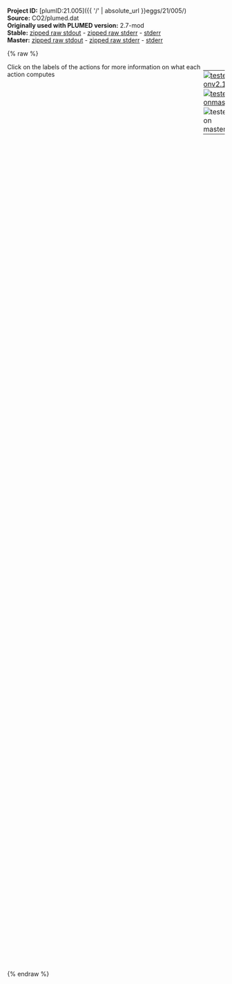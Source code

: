 **Project ID:** [plumID:21.005]({{ '/' | absolute_url }}eggs/21/005/)  
**Source:** CO2/plumed.dat  
**Originally used with PLUMED version:** 2.7-mod  
**Stable:** [zipped raw stdout](plumed.dat.plumed.stdout.txt.zip) - [zipped raw stderr](plumed.dat.plumed.stderr.txt.zip) - [stderr](plumed.dat.plumed.stderr)  
**Master:** [zipped raw stdout](plumed.dat.plumed_master.stdout.txt.zip) - [zipped raw stderr](plumed.dat.plumed_master.stderr.txt.zip) - [stderr](plumed.dat.plumed_master.stderr)  

{% raw %}
<div style="width: 100%; float:left">
<div style="width: 90%; float:left" id="value_details_data/CO2/plumed.dat"> Click on the labels of the actions for more information on what each action computes </div>
<div style="width: 10%; float:left"><table><tr><td style="padding:1px"><a href="plumed.dat.plumed.stderr"><img src="https://img.shields.io/badge/v2.10-failed-red.svg" alt="tested onv2.10" /></a></td></tr><tr><td style="padding:1px"><a href="plumed.dat.plumed_master.stderr"><img src="https://img.shields.io/badge/master-failed-red.svg" alt="tested onmaster" /></a></td></tr><tr><td style="padding:1px"><img src="https://img.shields.io/badge/with-LOAD-yellow.svg" alt="tested on master" /></td></tr>
</table></div></div>
<pre style="width=97%;">
<span class="plumedtooltip" style="color:blue"># vim:ft=plumed<span class="right">Enables syntax highlighting for PLUMED files in vim. See <a href="https://www.plumed.org/doc-master/user-doc/html/_vim_syntax.html">here for more details. </a><i></i></span></span>
<span class="plumedtooltip" style="color:green">LOAD<span class="right">Loads a library, possibly defining new actions. <a href="https://www.plumed.org/doc-master/user-doc/html/_l_o_a_d.html" style="color:green">More details</a><i></i></span></span> <span class="plumedtooltip">FILE<span class="right">file to be loaded<i></i></span></span>=../codes/StructureFactor_descriptor.test.cpp
<span style="color:blue" class="comment">#RESTART</span>
<br/><span style="display:none;" id="data/CO2/plumed.dat">The LOAD action with label <b></b> calculates something</span><span class="plumedtooltip" style="color:green">GROUP<span class="right">Define a group of atoms so that a particular list of atoms can be referenced with a single label in definitions of CVs or virtual atoms. <a href="https://www.plumed.org/doc-master/user-doc/html/_g_r_o_u_p.html" style="color:green">More details</a><i></i></span></span> <span class="plumedtooltip">ATOMS<span class="right">the numerical indexes for the set of atoms in the group<i></i></span></span>=1-324:3 <span class="plumedtooltip">LABEL<span class="right">a label for the action so that its output can be referenced in the input to other actions<i></i></span></span>=<b name="data/CO2/plumed.datC" onclick='showPath("data/CO2/plumed.dat","data/CO2/plumed.datC","data/CO2/plumed.datC","brown")'>C</b>
<span style="display:none;" id="data/CO2/plumed.datC">The GROUP action with label <b>C</b> calculates something</span><span class="plumedtooltip" style="color:green">GROUP<span class="right">Define a group of atoms so that a particular list of atoms can be referenced with a single label in definitions of CVs or virtual atoms. <a href="https://www.plumed.org/doc-master/user-doc/html/_g_r_o_u_p.html" style="color:green">More details</a><i></i></span></span> <span class="plumedtooltip">ATOMS<span class="right">the numerical indexes for the set of atoms in the group<i></i></span></span>=2-324:3,3-324:3 <span class="plumedtooltip">LABEL<span class="right">a label for the action so that its output can be referenced in the input to other actions<i></i></span></span>=<b name="data/CO2/plumed.datO" onclick='showPath("data/CO2/plumed.dat","data/CO2/plumed.datO","data/CO2/plumed.datO","brown")'>O</b>
<br/><span style="display:none;" id="data/CO2/plumed.datO">The GROUP action with label <b>O</b> calculates something</span><b name="data/CO2/plumed.datso" onclick='showPath("data/CO2/plumed.dat","data/CO2/plumed.datso","data/CO2/plumed.datso","brown")'>so</b>: <span class="plumedtooltip" style="color:green">STRUCTURE_FACTOR_DESCRIPTOR_TEST<span class="right">This action is not part of PLUMED and was included by using a LOAD command <a href="https://www.plumed.org/doc-master/user-doc/html/_l_o_a_d.html" style="color:green">More details</a><i></i></span></span> ACTIVE_SHELLS=27,45,54,117,126,144 ATOMS=<b name="data/CO2/plumed.datO">O</b> 

<b name="data/CO2/plumed.datauto1" onclick='showPath("data/CO2/plumed.dat","data/CO2/plumed.datauto1","data/CO2/plumed.datauto1","brown")'>auto1</b>: <span class="plumedtooltip" style="color:green">PYTORCH_MODEL<span class="right">Load a PyTorch model compiled with TorchScript. <a href="https://www.plumed.org/doc-master/user-doc/html/_p_y_t_o_r_c_h__m_o_d_e_l.html" style="color:green">More details</a><i></i></span></span> MODEL=co2_333_sfO_tc1.pt <span class="plumedtooltip">ARG<span class="right">the labels of the values from which the function is calculated<i></i></span></span>=so.Sk3_-3_-3,so.Sk3_-3_3,so.Sk3_3_-3,so.Sk3_3_3,so.Sk0_3_-6,so.Sk0_3_6,so.Sk0_6_-3,so.Sk0_6_3,so.Sk3_-6_0,so.Sk3_0_-6,so.Sk3_0_6,so.Sk3_6_0,so.Sk6_-3_0,so.Sk6_0_-3,so.Sk6_0_3,so.Sk6_3_0,so.Sk3_-6_-3,so.Sk3_-6_3,so.Sk3_-3_-6,so.Sk3_-3_6,so.Sk3_3_-6,so.Sk3_3_6,so.Sk3_6_-3,so.Sk3_6_3,so.Sk6_-3_-3,so.Sk6_-3_3,so.Sk6_3_-3,so.Sk6_3_3,so.Sk0_6_-9,so.Sk0_6_9,so.Sk0_9_-6,so.Sk0_9_6,so.Sk6_-9_0,so.Sk6_0_-9,so.Sk6_0_9,so.Sk6_9_0,so.Sk9_-6_0,so.Sk9_0_-6,so.Sk9_0_6,so.Sk9_6_0,so.Sk3_-9_-6,so.Sk3_-9_6,so.Sk3_-6_-9,so.Sk3_-6_9,so.Sk3_6_-9,so.Sk3_6_9,so.Sk3_9_-6,so.Sk3_9_6,so.Sk6_-9_-3,so.Sk6_-9_3,so.Sk6_-3_-9,so.Sk6_-3_9,so.Sk6_3_-9,so.Sk6_3_9,so.Sk6_9_-3,so.Sk6_9_3,so.Sk9_-6_-3,so.Sk9_-6_3,so.Sk9_-3_-6,so.Sk9_-3_6,so.Sk9_3_-6,so.Sk9_3_6,so.Sk9_6_-3,so.Sk9_6_3,so.Sk0_0_12,so.Sk0_12_0,so.Sk12_0_0
<span style="display:none;" id="data/CO2/plumed.datauto1">The PYTORCH_MODEL action with label <b>auto1</b> calculates the following quantities:<table  align="center" frame="void" width="95%" cellpadding="5%"><tr><td width="5%"><b> Quantity </b>  </td><td><b> Description </b> </td></tr><tr><td width="5%">auto1.node</td><td>Model outputs</td></tr></table></span><b name="data/CO2/plumed.datNNcube1" onclick='showPath("data/CO2/plumed.dat","data/CO2/plumed.datNNcube1","data/CO2/plumed.datNNcube1","brown")'>NNcube1</b>: <span class="plumedtooltip" style="color:green">MATHEVAL<span class="right">An alias to the CUSTOM function that can also be used to calaculate combinations of variables using a custom expression. <a href="https://www.plumed.org/doc-master/user-doc/html/_m_a_t_h_e_v_a_l.html" style="color:green">More details</a><i></i></span></span> <span class="plumedtooltip">ARG<span class="right">the values input to this function<i></i></span></span>=<b name="data/CO2/plumed.datauto1">auto1.node-0</b> <span class="plumedtooltip">FUNC<span class="right">the function you wish to evaluate<i></i></span></span>=x+x^3 <span class="plumedtooltip">PERIODIC<span class="right">if the output of your function is periodic then you should specify the periodicity of the function<i></i></span></span>=NO

<span style="display:none;" id="data/CO2/plumed.datNNcube1">The MATHEVAL action with label <b>NNcube1</b> calculates the following quantities:<table  align="center" frame="void" width="95%" cellpadding="5%"><tr><td width="5%"><b> Quantity </b>  </td><td><b> Description </b> </td></tr><tr><td width="5%">NNcube1.value</td><td>an arbitrary function</td></tr></table></span><span class="plumedtooltip" style="color:green">OPES_METAD<span class="right">On-the-fly probability enhanced sampling with metadynamics-like target distribution. <a href="https://www.plumed.org/doc-master/user-doc/html/_o_p_e_s__m_e_t_a_d.html" style="color:green">More details</a><i></i></span></span> ...
  <span class="plumedtooltip">LABEL<span class="right">a label for the action so that its output can be referenced in the input to other actions<i></i></span></span>=<b name="data/CO2/plumed.datopes" onclick='showPath("data/CO2/plumed.dat","data/CO2/plumed.datopes","data/CO2/plumed.datopes","brown")'>opes</b>
  <span class="plumedtooltip">ARG<span class="right">the labels of the scalars on which the bias will act<i></i></span></span>=<b name="data/CO2/plumed.datNNcube1">NNcube1</b>
  <span class="plumedtooltip">PACE<span class="right">the frequency for kernel deposition<i></i></span></span>=500
  <span class="plumedtooltip">BARRIER<span class="right">the free energy barrier to be overcome<i></i></span></span>=200
  <span class="plumedtooltip">FILE<span class="right"> a file in which the list of all deposited kernels is stored<i></i></span></span>=Kernels.data
  <span class="plumedtooltip">STATE_RFILE<span class="right">read from this file the compressed kernels and all the info needed to RESTART the simulation<i></i></span></span>=compressed_KernelsR.data
  <span class="plumedtooltip">STATE_WFILE<span class="right">write to this file the compressed kernels and all the info needed to RESTART the simulation<i></i></span></span>=compressed_KernelsW.data
  <span class="plumedtooltip">STATE_WSTRIDE<span class="right">number of MD steps between writing the STATE_WFILE<i></i></span></span>=10000 
  <span class="plumedtooltip">NLIST<span class="right"> use neighbor list for kernels summation, faster but experimental<i></i></span></span>
...

<br/><span style="display:none;" id="data/CO2/plumed.datopes">The OPES_METAD action with label <b>opes</b> calculates the following quantities:<table  align="center" frame="void" width="95%" cellpadding="5%"><tr><td width="5%"><b> Quantity </b>  </td><td><b> Description </b> </td></tr><tr><td width="5%">opes.bias</td><td>the instantaneous value of the bias potential</td></tr><tr><td width="5%">opes.rct</td><td>estimate of c(t)</td></tr><tr><td width="5%">opes.zed</td><td>estimate of Z_n</td></tr><tr><td width="5%">opes.neff</td><td>effective sample size</td></tr><tr><td width="5%">opes.nker</td><td>total number of compressed kernels used to represent the bias</td></tr><tr><td width="5%">opes.nlker</td><td>number of kernels in the neighbor list</td></tr><tr><td width="5%">opes.nlsteps</td><td>number of steps from last neighbor list update</td></tr></table></span><b name="data/CO2/plumed.datuwall" onclick='showPath("data/CO2/plumed.dat","data/CO2/plumed.datuwall","data/CO2/plumed.datuwall","brown")'>uwall</b>: <span class="plumedtooltip" style="color:green">UPPER_WALLS<span class="right">Defines a wall for the value of one or more collective variables, <a href="https://www.plumed.org/doc-master/user-doc/html/_u_p_p_e_r__w_a_l_l_s.html" style="color:green">More details</a><i></i></span></span> <span class="plumedtooltip">ARG<span class="right">the arguments on which the bias is acting<i></i></span></span>=<b name="data/CO2/plumed.datNNcube1">NNcube1</b> <span class="plumedtooltip">AT<span class="right">the positions of the wall<i></i></span></span>=2.9 <span class="plumedtooltip">KAPPA<span class="right">the force constant for the wall<i></i></span></span>=10000
<span style="display:none;" id="data/CO2/plumed.datuwall">The UPPER_WALLS action with label <b>uwall</b> calculates the following quantities:<table  align="center" frame="void" width="95%" cellpadding="5%"><tr><td width="5%"><b> Quantity </b>  </td><td><b> Description </b> </td></tr><tr><td width="5%">uwall.bias</td><td>the instantaneous value of the bias potential</td></tr><tr><td width="5%">uwall.force2</td><td>the instantaneous value of the squared force due to this bias potential</td></tr></table></span><b name="data/CO2/plumed.datlwall" onclick='showPath("data/CO2/plumed.dat","data/CO2/plumed.datlwall","data/CO2/plumed.datlwall","brown")'>lwall</b>: <span class="plumedtooltip" style="color:green">LOWER_WALLS<span class="right">Defines a wall for the value of one or more collective variables, <a href="https://www.plumed.org/doc-master/user-doc/html/_l_o_w_e_r__w_a_l_l_s.html" style="color:green">More details</a><i></i></span></span> <span class="plumedtooltip">ARG<span class="right">the arguments on which the bias is acting<i></i></span></span>=<b name="data/CO2/plumed.datNNcube1">NNcube1</b> <span class="plumedtooltip">AT<span class="right">the positions of the wall<i></i></span></span>=-2.9 <span class="plumedtooltip">KAPPA<span class="right">the force constant for the wall<i></i></span></span>=10000

<span style="display:none;" id="data/CO2/plumed.datlwall">The LOWER_WALLS action with label <b>lwall</b> calculates the following quantities:<table  align="center" frame="void" width="95%" cellpadding="5%"><tr><td width="5%"><b> Quantity </b>  </td><td><b> Description </b> </td></tr><tr><td width="5%">lwall.bias</td><td>the instantaneous value of the bias potential</td></tr><tr><td width="5%">lwall.force2</td><td>the instantaneous value of the squared force due to this bias potential</td></tr></table></span><span class="plumedtooltip" style="color:green">FLUSH<span class="right">This command instructs plumed to flush all the open files with a user specified frequency. <a href="https://www.plumed.org/doc-master/user-doc/html/_f_l_u_s_h.html" style="color:green">More details</a><i></i></span></span> <span class="plumedtooltip">STRIDE<span class="right">the frequency with which all the open files should be flushed<i></i></span></span>=500
<span class="plumedtooltip" style="color:green">PRINT<span class="right">Print quantities to a file. <a href="https://www.plumed.org/doc-master/user-doc/html/_p_r_i_n_t.html" style="color:green">More details</a><i></i></span></span> <span class="plumedtooltip">FMT<span class="right">the format that should be used to output real numbers<i></i></span></span>=%g <span class="plumedtooltip">STRIDE<span class="right"> the frequency with which the quantities of interest should be output<i></i></span></span>=500 <span class="plumedtooltip">FILE<span class="right">the name of the file on which to output these quantities<i></i></span></span>=COLVAR-comps <span class="plumedtooltip">ARG<span class="right">the labels of the values that you would like to print to the file<i></i></span></span>=so.Sk3_-3_-3,so.Sk3_-3_3,so.Sk3_3_-3,so.Sk3_3_3,so.Sk0_3_-6,so.Sk0_3_6,so.Sk0_6_-3,so.Sk0_6_3,so.Sk3_-6_0,so.Sk3_0_-6,so.Sk3_0_6,so.Sk3_6_0,so.Sk6_-3_0,so.Sk6_0_-3,so.Sk6_0_3,so.Sk6_3_0,so.Sk3_-6_-3,so.Sk3_-6_3,so.Sk3_-3_-6,so.Sk3_-3_6,so.Sk3_3_-6,so.Sk3_3_6,so.Sk3_6_-3,so.Sk3_6_3,so.Sk6_-3_-3,so.Sk6_-3_3,so.Sk6_3_-3,so.Sk6_3_3,so.Sk0_6_-9,so.Sk0_6_9,so.Sk0_9_-6,so.Sk0_9_6,so.Sk6_-9_0,so.Sk6_0_-9,so.Sk6_0_9,so.Sk6_9_0,so.Sk9_-6_0,so.Sk9_0_-6,so.Sk9_0_6,so.Sk9_6_0,so.Sk3_-9_-6,so.Sk3_-9_6,so.Sk3_-6_-9,so.Sk3_-6_9,so.Sk3_6_-9,so.Sk3_6_9,so.Sk3_9_-6,so.Sk3_9_6,so.Sk6_-9_-3,so.Sk6_-9_3,so.Sk6_-3_-9,so.Sk6_-3_9,so.Sk6_3_-9,so.Sk6_3_9,so.Sk6_9_-3,so.Sk6_9_3,so.Sk9_-6_-3,so.Sk9_-6_3,so.Sk9_-3_-6,so.Sk9_-3_6,so.Sk9_3_-6,so.Sk9_3_6,so.Sk9_6_-3,so.Sk9_6_3,so.Sk0_0_12,so.Sk0_12_0,so.Sk12_0_0
<span class="plumedtooltip" style="color:green">PRINT<span class="right">Print quantities to a file. <a href="https://www.plumed.org/doc-master/user-doc/html/_p_r_i_n_t.html" style="color:green">More details</a><i></i></span></span> <span class="plumedtooltip">FMT<span class="right">the format that should be used to output real numbers<i></i></span></span>=%g <span class="plumedtooltip">STRIDE<span class="right"> the frequency with which the quantities of interest should be output<i></i></span></span>=500 <span class="plumedtooltip">FILE<span class="right">the name of the file on which to output these quantities<i></i></span></span>=COLVAR <span class="plumedtooltip">ARG<span class="right">the labels of the values that you would like to print to the file<i></i></span></span>=<b name="data/CO2/plumed.datNNcube1">NNcube1</b>,<b name="data/CO2/plumed.datopes">opes.*</b>,<b name="data/CO2/plumed.datuwall">uwall.*</b>,<b name="data/CO2/plumed.datlwall">lwall.*</b>
</pre>
{% endraw %}
